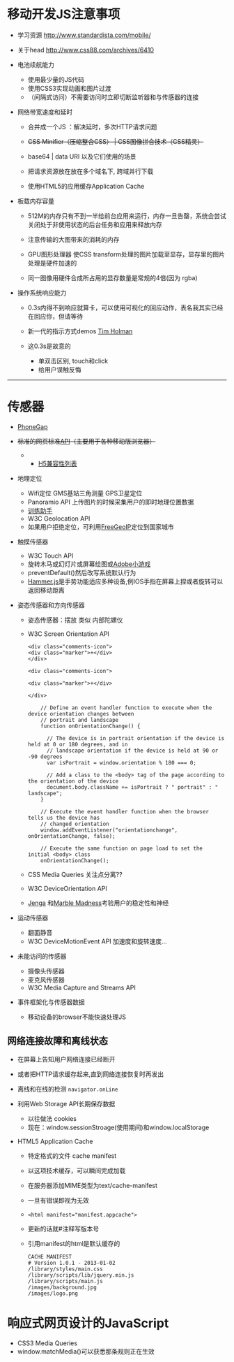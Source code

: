 # **移动开发JS注意事项**

- 学习资源 <http://www.standardista.com/mobile/>
- 关于head <http://www.css88.com/archives/6410>

- 电池续航能力

  - 使用最少量的JS代码
  - 使用CSS3实现动画和图片过渡
  - （间隔式访问）不需要访问时立即切断监听器和与传感器的连接

- 网络带宽速度和延时

  - 合并成一个JS ：解决延时，多次HTTP请求问题
  - ~~CSS Minifier（压缩整合CSS） | CSS图像拼合技术（CSS精灵）~~

  - base64 | data URI 以及它们使用的场景

  - 把请求资源放在放在多个域名下, 跨域并行下载

  - 使用HTML5的应用缓存Application Cache

- 板载内存容量

  - 512M的内存只有不到一半给前台应用来运行，内存一旦告罄，系统会尝试关闭处于非使用状态的后台任务和应用来释放内存
  - 注意传输的大图带来的消耗的内存

  - GPU图形处理器 使CSS transform处理的图片加载至显存，显存里的图片处理是硬件加速的

  - 同一图像用硬件合成所占用的显存数量是常规的4倍(因为 rgba)

- 操作系统响应能力

  - 0.3s内得不到响应就算卡，可以使用可视化的回应动作，表名我其实已经在回应你，但请等待

  - 新一代的指示方式demos [Tim Holman](http://codepen.io/collection/HtAne/)

  - 这0.3s是故意的

    - 单双击区别, touch和click
    - 给用户误触反悔

--------------------------------------------------------------------------------

# **传感器**

- [PhoneGap](http://phonegap.com/)
- ~~标准的网页标准~~[~~API~~](https://www.w3.org/2009/dap/)~~（主要用于各种移动版浏览器）~~

  - - [H5兼容性列表](http://mobilehtml5.org)

- 地理定位

  - Wifi定位 GMS基站三角测量 GPS卫星定位
  - Panoramio API 上传图片的时候采集用户的即时地理位置数据
  - [训练助手](http://mobile.tutsplus/com/)
  - W3C Geolocation API
  - 如果用户拒绝定位，可利用[FreeGeoIP](http://freegeoip.net)定位到国家城市

- 触摸传感器

  - W3C Touch API
  - 旋转木马或幻灯片或屏幕绘图或[Adobe小游戏](http://www.memoryvitamins.biz/index.php)
  - preventDefault()然后改写系统默认行为
  - [Hammer.js](https://github.com/EightMedia/eightmedia.github.io)是手势功能适应多种设备,例IOS手指在屏幕上捏或者旋转可以返回移动距离

- 姿态传感器和方向传感器

  - 姿态传感器：摆放 类似 内部陀螺仪
  - W3C Screen Orientation API

    ```
    <div class="comments-icon">
    <div class="marker">+</div>
    </div>

    <div class="comments-icon">

    <div class="marker">+</div>

    </div>

        // Define an event handler function to execute when the device orientation changes between
        // portrait and landscape
        function onOrientationChange() {

          // The device is in portrait orientation if the device is held at 0 or 180 degrees, and in
          // landscape orientation if the device is held at 90 or -90 degrees
          var isPortrait = window.orientation % 180 === 0;

          // Add a class to the <body> tag of the page according to the orientation of the device
          document.body.className += isPortrait ? " portrait" : " landscape";
        }

        // Execute the event handler function when the browser tells us the device has
        // changed orientation
        window.addEventListener("orientationchange", onOrientationChange, false);

        // Execute the same function on page load to set the initial <body> class
        onOrientationChange();
    ```

  - CSS Media Queries 关注点分离??

  - W3C DeviceOrientation API

  - [Jenga](https://en.wikipedia.org/wiki/Jenga) 和[Marble Madness](https://en.wikipedia.org/wiki/Marble_Madness)考验用户的稳定性和神经

- 运动传感器

  - 翻面静音
  - W3C DeviceMotionEvent API 加速度和旋转速度...

- 未能访问的传感器

  - 摄像头传感器
  - 麦克风传感器
  - W3C Media Capture and Streams API

- 事件框架化与传感器数据

  - 移动设备的browser不能快速处理JS

## **网络连接故障和离线状态**

- 在屏幕上告知用户网络连接已经断开
- 或者把HTTP请求缓存起来,直到网络连接恢复时再发出
- 离线和在线的检测 `navigator.onLine`
- 利用Web Storage API长期保存数据

  - 以往做法 cookies
  - 现在：window.sessionStroage(使用期间)和window.localStorage

- HTML5 Application Cache

  - 特定格式的文件 cache manifest
  - 以这项技术缓存，可以瞬间完成加载
  - 在服务器添加MIME类型为text/cache-manifest
  - 一旦有错误即视为无效
  - `<html manifest="manifest.appcache">`
  - 更新的话就#注释写版本号
  - 引用manifest的html是默认缓存的

    ```
    CACHE MANIFEST
    # Version 1.0.1 - 2013-01-02
    /library/styles/main.css
    /library/scripts/lib/jquery.min.js
    /library/scripts/main.js
    /images/background.jpg
    /images/logo.png
    ```

# **响应式网页设计的JavaScript**

- CSS3 Media Queries
- window.matchMedia()可以获悉那条规则正在生效
